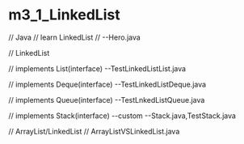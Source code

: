 # m3_1_LinkedList
// Java
// learn LinkedList
// <E> 
--Hero.java
  
// LinkedList
  
// implements List(interface)
--TestLinkedListList.java

// implements Deque(interface)
--TestLinkedListDeque.java

// implements Queue(interface)
--TestLnkedListQueue.java

// implements Stack(interface)
--custom
--Stack.java,TestStack.java

// ArrayList/LinkedList
// ArrayListVSLinkedList.java
